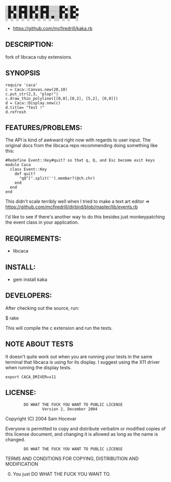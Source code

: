 <pre>
░█░█░█▀█░█░█░█▀█░░░░█▀▄░█▀▄
░█▀▄░█▀█░█▀▄░█▀█░░░░█▀▄░█▀▄
░▀░▀░▀░▀░▀░▀░▀░▀░▀░░▀░▀░▀▀░
</pre>

* https://github.com/mcfiredrill/kaka.rb

## DESCRIPTION:

fork of libcaca ruby extensions.

## SYNOPSIS

```
require 'caca'
c = Caca::Canvas.new(20,10)
c.put_str(2,3, "plop!")
c.draw_thin_polyline([[0,0],[0,2], [5,2], [0,0]])
d = Caca::Display.new(c)
d.title= "Test !"
d.refresh
```

## FEATURES/PROBLEMS:

The API is kind of awkward right now with regards to user input. The original
docs from the libcaca repo recommending doing something like this:

```
#Redefine Event::Key#quit? so that q, Q, and Esc become exit keys
module Caca
  class Event::Key
    def quit?
      "qQ^[".split('').member?(@ch.chr)
    end
  end
end
```

This didn't scale terribly well when I tried to make a text art editor => 
https://github.com/mcfiredrill/dirbird/blob/master/lib/events.rb

I'd like to see if there's another way to do this besides just monkeypatching
the event class in your application.

## REQUIREMENTS:

* libcaca

## INSTALL:

* gem install kaka

## DEVELOPERS:

After checking out the source, run:

  $ rake

This will compile the c extension and run the tests.

## NOTE ABOUT TESTS

It doesn't quite work out when you are running your tests in the same terminal
that libcaca is using for its display. I suggest using the X11 driver when
running the display tests.

`export CACA_DRIVER=x11`

## LICENSE:

            DO WHAT THE FUCK YOU WANT TO PUBLIC LICENSE
                    Version 2, December 2004

 Copyright (C) 2004 Sam Hocevar

 Everyone is permitted to copy and distribute verbatim or modified
 copies of this license document, and changing it is allowed as long
 as the name is changed.

            DO WHAT THE FUCK YOU WANT TO PUBLIC LICENSE
   TERMS AND CONDITIONS FOR COPYING, DISTRIBUTION AND MODIFICATION

  0. You just DO WHAT THE FUCK YOU WANT TO.

